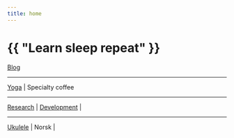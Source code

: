 ```yaml
---
title: home
---
```

# {{ "Learn sleep repeat" }}


[Blog](/pages/blog.html)

---
 
[Yoga](/2024/07/11/yoga.html) | Specialty coffee

---

[Research](/2024/07/13/research.html)
 | 
[Development](/2024/07/14/development.html)
 | 

---
 
[Ukulele](/2024/07/12/ukulele.html)
 |
Norsk
 | 

